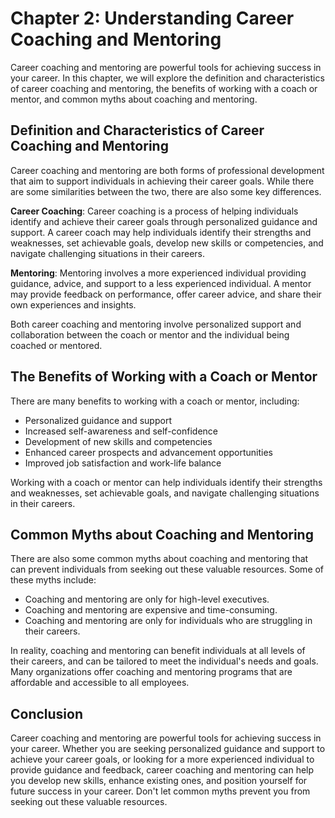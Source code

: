Chapter 2: Understanding Career Coaching and Mentoring
======================================================

Career coaching and mentoring are powerful tools for achieving success in your career. In this chapter, we will explore the definition and characteristics of career coaching and mentoring, the benefits of working with a coach or mentor, and common myths about coaching and mentoring.

Definition and Characteristics of Career Coaching and Mentoring
---------------------------------------------------------------

Career coaching and mentoring are both forms of professional development that aim to support individuals in achieving their career goals. While there are some similarities between the two, there are also some key differences.

**Career Coaching**: Career coaching is a process of helping individuals identify and achieve their career goals through personalized guidance and support. A career coach may help individuals identify their strengths and weaknesses, set achievable goals, develop new skills or competencies, and navigate challenging situations in their careers.

**Mentoring**: Mentoring involves a more experienced individual providing guidance, advice, and support to a less experienced individual. A mentor may provide feedback on performance, offer career advice, and share their own experiences and insights.

Both career coaching and mentoring involve personalized support and collaboration between the coach or mentor and the individual being coached or mentored.

The Benefits of Working with a Coach or Mentor
----------------------------------------------

There are many benefits to working with a coach or mentor, including:

* Personalized guidance and support
* Increased self-awareness and self-confidence
* Development of new skills and competencies
* Enhanced career prospects and advancement opportunities
* Improved job satisfaction and work-life balance

Working with a coach or mentor can help individuals identify their strengths and weaknesses, set achievable goals, and navigate challenging situations in their careers.

Common Myths about Coaching and Mentoring
-----------------------------------------

There are also some common myths about coaching and mentoring that can prevent individuals from seeking out these valuable resources. Some of these myths include:

* Coaching and mentoring are only for high-level executives.
* Coaching and mentoring are expensive and time-consuming.
* Coaching and mentoring are only for individuals who are struggling in their careers.

In reality, coaching and mentoring can benefit individuals at all levels of their careers, and can be tailored to meet the individual's needs and goals. Many organizations offer coaching and mentoring programs that are affordable and accessible to all employees.

Conclusion
----------

Career coaching and mentoring are powerful tools for achieving success in your career. Whether you are seeking personalized guidance and support to achieve your career goals, or looking for a more experienced individual to provide guidance and feedback, career coaching and mentoring can help you develop new skills, enhance existing ones, and position yourself for future success in your career. Don't let common myths prevent you from seeking out these valuable resources.
